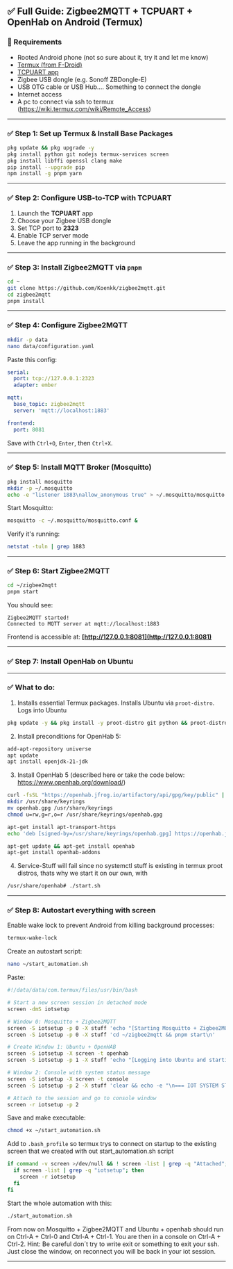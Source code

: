 ## ✅ Full Guide: Zigbee2MQTT + TCPUART + OpenHab on Android (Termux)

### 🔧 Requirements

* Rooted Android phone (not so sure about it, try it and let me know)
* [Termux (from F-Droid)](https://f-droid.org/en/packages/com.termux/)
* [TCPUART app](https://play.google.com/store/apps/details?id=com.hardcodedjoy.tcpuart)
* Zigbee USB dongle (e.g. Sonoff ZBDongle-E)
* USB OTG cable or USB Hub.... Something to connect the dongle
* Internet access
* A pc to connect via ssh to termux (https://wiki.termux.com/wiki/Remote_Access)

---

### ✅ Step 1: Set up Termux & Install Base Packages

```bash
pkg update && pkg upgrade -y
pkg install python git nodejs termux-services screen
pkg install libffi openssl clang make
pip install --upgrade pip
npm install -g pnpm yarn
```

---

### ✅ Step 2: Configure USB-to-TCP with TCPUART

1. Launch the **TCPUART** app
2. Choose your Zigbee USB dongle
3. Set TCP port to **2323**
4. Enable TCP server mode
5. Leave the app running in the background

---

### ✅ Step 3: Install Zigbee2MQTT via `pnpm`

```bash
cd ~
git clone https://github.com/Koenkk/zigbee2mqtt.git
cd zigbee2mqtt
pnpm install
```

---

### ✅ Step 4: Configure Zigbee2MQTT

```bash
mkdir -p data
nano data/configuration.yaml
```

Paste this config:

```yaml
serial:
  port: tcp://127.0.0.1:2323
  adapter: ember

mqtt:
  base_topic: zigbee2mqtt
  server: 'mqtt://localhost:1883'

frontend:
  port: 8081
```

Save with `Ctrl+O`, `Enter`, then `Ctrl+X`.

---

### ✅ Step 5: Install MQTT Broker (Mosquitto)

```bash
pkg install mosquitto
mkdir -p ~/.mosquitto
echo -e "listener 1883\nallow_anonymous true" > ~/.mosquitto/mosquitto.conf
```

Start Mosquitto:

```bash
mosquitto -c ~/.mosquitto/mosquitto.conf &
```

Verify it's running:

```bash
netstat -tuln | grep 1883
```

---

### ✅ Step 6: Start Zigbee2MQTT

```bash
cd ~/zigbee2mqtt
pnpm start
```

You should see:

```
Zigbee2MQTT started!
Connected to MQTT server at mqtt://localhost:1883
```

Frontend is accessible at:
**[http://127.0.0.1:8081](http://127.0.0.1:8081)**

---


### ✅ Step 7: Install OpenHab on Ubuntu

---

### ✅ What to do:

1. Installs essential Termux packages. Installs Ubuntu via `proot-distro`. Logs into Ubuntu

```bash
pkg update -y && pkg install -y proot-distro git python && proot-distro install ubuntu && proot-distro login ubuntu
```

2. Install preconditions for OpenHab 5:

```bash
add-apt-repository universe
apt update
apt install openjdk-21-jdk
```

3. Install OpenHab 5 (described here or take the code below: https://www.openhab.org/download/)

```bash
curl -fsSL "https://openhab.jfrog.io/artifactory/api/gpg/key/public" | gpg --dearmor > openhab.gpg
mkdir /usr/share/keyrings
mv openhab.gpg /usr/share/keyrings
chmod u=rw,g=r,o=r /usr/share/keyrings/openhab.gpg

apt-get install apt-transport-https
echo 'deb [signed-by=/usr/share/keyrings/openhab.gpg] https://openhab.jfrog.io/artifactory/openhab-linuxpkg stable main' | sudo tee /etc/apt/sources.list.d/openhab.list

apt-get update && apt-get install openhab
apt-get install openhab-addons
```

4. Service-Stuff will fail since no systemctl stuff is existing in termux proot distros, thats why we start it on our own, with 

```bash
/usr/share/openhab# ./start.sh
```

---

### ✅ Step 8: Autostart everything with screen

Enable wake lock to prevent Android from killing background processes:

```bash
termux-wake-lock
```

Create an autostart script:

```bash
nano ~/start_automation.sh
```

Paste:

```bash
#!/data/data/com.termux/files/usr/bin/bash

# Start a new screen session in detached mode
screen -dmS iotsetup

# Window 0: Mosquitto + Zigbee2MQTT
screen -S iotsetup -p 0 -X stuff 'echo "[Starting Mosquitto + Zigbee2MQTT]" && mosquitto -c ~/.mosquitto/mosquitto.conf &\n'
screen -S iotsetup -p 0 -X stuff 'cd ~/zigbee2mqtt && pnpm start\n'

# Create Window 1: Ubuntu + OpenHAB
screen -S iotsetup -X screen -t openhab
screen -S iotsetup -p 1 -X stuff 'echo "[Logging into Ubuntu and starting OpenHAB]" && proot-distro login ubuntu --shared-tmp -- bash -c "cd /usr/share/openhab && ./start.sh"\n'

# Window 2: Console with system status message
screen -S iotsetup -X screen -t console
screen -S iotsetup -p 2 -X stuff 'clear && echo -e "\n=== IOT SYSTEM STARTED ===\n[0] Mosquitto + Zigbee2MQTT\n[1] Ubuntu + OpenHAB\n[2] Console (you are here)\n==========================\n" && exec bash\n'

# Attach to the session and go to console window
screen -r iotsetup -p 2
```

Save and make executable:

```bash
chmod +x ~/start_automation.sh
```

Add to `.bash_profile` so termux trys to connect on startup to the existing screen that we created with out start_automation.sh script

```bash
if command -v screen >/dev/null && ! screen -list | grep -q "Attached"; then
  if screen -list | grep -q "iotsetup"; then
    screen -r iotsetup
  fi
fi
```

Start the whole automation with this:

```bash
./start_automation.sh
```

From now on Mosquitto + Zigbee2MQTT and Ubuntu + openhab should run on Ctrl-A + Ctrl-0 and Ctrl-A + Ctrl-1. You are then in a console on Ctrl-A + Ctrl-2. 
Hint: Be careful don´t try to write exit or something to exit your ssh. Just close the window, on reconnect you will be back in your iot session.

---
